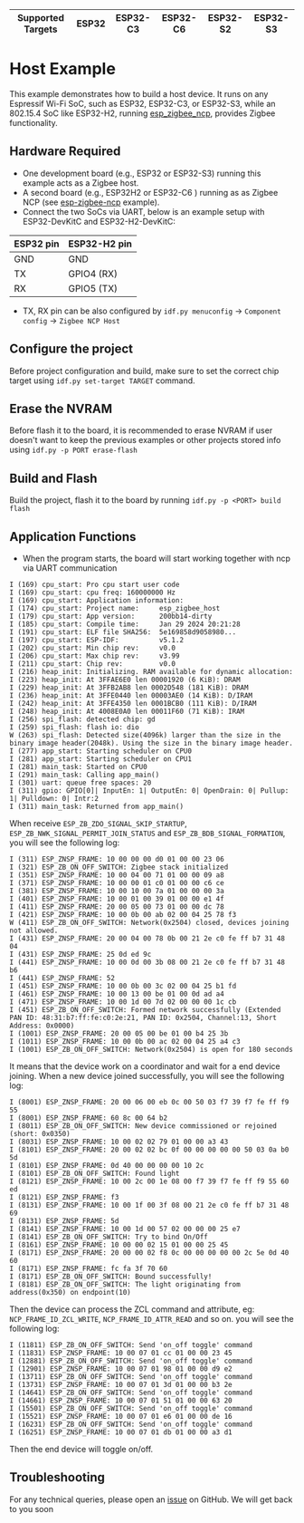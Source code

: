 | Supported Targets | ESP32 | ESP32-C3 | ESP32-C6 | ESP32-S2 | ESP32-S3 |
| ----------------- | ----- | -------- | -------- | -------- | -------- |

# Host Example 

This example demonstrates how to build a host device. It runs on any Espressif Wi-Fi SoC, such as ESP32, ESP32-C3, or ESP32-S3, while an 802.15.4 SoC like ESP32-H2, running [esp_zigbee_ncp](../esp_zigbee_ncp), provides Zigbee functionality.

## Hardware Required

* One development board (e.g., ESP32 or ESP32-S3) running this example acts as a Zigbee host.
* A second board (e.g., ESP32H2 or ESP32-C6 ) running as as Zigbee NCP (see [esp-zigbee-ncp](../esp_zigbee_ncp/) example).
* Connect the two SoCs via UART, below is an example setup with ESP32-DevKitC and ESP32-H2-DevKitC:

ESP32 pin     | ESP32-H2 pin
------------- |-------------
   GND        |    GND
   TX         |    GPIO4 (RX)
   RX         |    GPIO5 (TX)

* TX, RX pin can be also configured by `idf.py menuconfig` -> `Component config` -> `Zigbee NCP Host`

## Configure the project

Before project configuration and build, make sure to set the correct chip target using `idf.py set-target TARGET` command.

## Erase the NVRAM 

Before flash it to the board, it is recommended to erase NVRAM if user doesn't want to keep the previous examples or other projects stored info 
using `idf.py -p PORT erase-flash`

## Build and Flash

Build the project, flash it to the board by running `idf.py -p <PORT> build flash`

## Application Functions

- When the program starts, the board will start working together with ncp via UART communication

```
I (169) cpu_start: Pro cpu start user code
I (169) cpu_start: cpu freq: 160000000 Hz
I (169) cpu_start: Application information:
I (174) cpu_start: Project name:     esp_zigbee_host
I (179) cpu_start: App version:      200bb14-dirty
I (185) cpu_start: Compile time:     Jan 29 2024 20:21:28
I (191) cpu_start: ELF file SHA256:  5e169858d9058980...
I (197) cpu_start: ESP-IDF:          v5.1.2
I (202) cpu_start: Min chip rev:     v0.0
I (206) cpu_start: Max chip rev:     v3.99 
I (211) cpu_start: Chip rev:         v0.0
I (216) heap_init: Initializing. RAM available for dynamic allocation:
I (223) heap_init: At 3FFAE6E0 len 00001920 (6 KiB): DRAM
I (229) heap_init: At 3FFB2AB8 len 0002D548 (181 KiB): DRAM
I (236) heap_init: At 3FFE0440 len 00003AE0 (14 KiB): D/IRAM
I (242) heap_init: At 3FFE4350 len 0001BCB0 (111 KiB): D/IRAM
I (248) heap_init: At 4008E0A0 len 00011F60 (71 KiB): IRAM
I (256) spi_flash: detected chip: gd
I (259) spi_flash: flash io: dio
W (263) spi_flash: Detected size(4096k) larger than the size in the binary image header(2048k). Using the size in the binary image header.
I (277) app_start: Starting scheduler on CPU0
I (281) app_start: Starting scheduler on CPU1
I (281) main_task: Started on CPU0
I (291) main_task: Calling app_main()
I (301) uart: queue free spaces: 20
I (311) gpio: GPIO[0]| InputEn: 1| OutputEn: 0| OpenDrain: 0| Pullup: 1| Pulldown: 0| Intr:2 
I (311) main_task: Returned from app_main()
```

When receive `ESP_ZB_ZDO_SIGNAL_SKIP_STARTUP`, `ESP_ZB_NWK_SIGNAL_PERMIT_JOIN_STATUS` and `ESP_ZB_BDB_SIGNAL_FORMATION`, you will see the following log:

```
I (311) ESP_ZNSP_FRAME: 10 00 00 00 d0 01 00 00 23 06 
I (321) ESP_ZB_ON_OFF_SWITCH: Zigbee stack initialized
I (351) ESP_ZNSP_FRAME: 10 00 04 00 71 01 00 00 09 a8 
I (371) ESP_ZNSP_FRAME: 10 00 00 01 c0 01 00 00 c6 ce 
I (381) ESP_ZNSP_FRAME: 10 00 10 00 7a 01 00 00 00 3a 
I (401) ESP_ZNSP_FRAME: 10 00 01 00 39 01 00 00 e1 4f 
I (411) ESP_ZNSP_FRAME: 20 00 05 00 73 01 00 00 dc 78 
I (421) ESP_ZNSP_FRAME: 10 00 0b 00 ab 02 00 04 25 78 f3 
W (411) ESP_ZB_ON_OFF_SWITCH: Network(0x2504) closed, devices joining not allowed.
I (431) ESP_ZNSP_FRAME: 20 00 04 00 78 0b 00 21 2e c0 fe ff b7 31 48 04 
I (431) ESP_ZNSP_FRAME: 25 0d ed 9c 
I (441) ESP_ZNSP_FRAME: 10 00 0d 00 3b 08 00 21 2e c0 fe ff b7 31 48 b6 
I (441) ESP_ZNSP_FRAME: 52 
I (451) ESP_ZNSP_FRAME: 10 00 0b 00 3c 02 00 04 25 b1 fd 
I (461) ESP_ZNSP_FRAME: 10 00 13 00 be 01 00 0d ad a4 
I (471) ESP_ZNSP_FRAME: 10 00 1d 00 7d 02 00 00 00 1c cb 
I (451) ESP_ZB_ON_OFF_SWITCH: Formed network successfully (Extended PAN ID: 48:31:b7:ff:fe:c0:2e:21, PAN ID: 0x2504, Channel:13, Short Address: 0x0000)
I (1001) ESP_ZNSP_FRAME: 20 00 05 00 be 01 00 b4 25 3b 
I (1011) ESP_ZNSP_FRAME: 10 00 0b 00 ac 02 00 04 25 a4 c3 
I (1001) ESP_ZB_ON_OFF_SWITCH: Network(0x2504) is open for 180 seconds

```

It means that the device work on a coordinator and wait for a end device joining. When a new device joined successfully, you will see the following log:

```
I (8001) ESP_ZNSP_FRAME: 20 00 06 00 eb 0c 00 50 03 f7 39 f7 fe ff f9 55 
I (8001) ESP_ZNSP_FRAME: 60 8c 00 64 b2 
I (8011) ESP_ZB_ON_OFF_SWITCH: New device commissioned or rejoined (short: 0x0350)
I (8031) ESP_ZNSP_FRAME: 10 00 02 02 79 01 00 00 a3 43 
I (8101) ESP_ZNSP_FRAME: 20 00 02 02 bc 0f 00 00 00 00 00 50 03 0a b0 5d 
I (8101) ESP_ZNSP_FRAME: 0d 40 00 00 00 00 10 2c 
I (8101) ESP_ZB_ON_OFF_SWITCH: Found light
I (8121) ESP_ZNSP_FRAME: 10 00 2c 00 1e 08 00 f7 39 f7 fe ff f9 55 60 ed 
I (8121) ESP_ZNSP_FRAME: f3 
I (8131) ESP_ZNSP_FRAME: 10 00 1f 00 3f 08 00 21 2e c0 fe ff b7 31 48 69 
I (8131) ESP_ZNSP_FRAME: 5d 
I (8141) ESP_ZNSP_FRAME: 10 00 1d 00 57 02 00 00 00 25 e7 
I (8141) ESP_ZB_ON_OFF_SWITCH: Try to bind On/Off
I (8161) ESP_ZNSP_FRAME: 10 00 00 02 15 01 00 00 25 45 
I (8171) ESP_ZNSP_FRAME: 20 00 00 02 f8 0c 00 00 00 00 00 2c 5e 0d 40 60 
I (8171) ESP_ZNSP_FRAME: fc fa 3f 70 60 
I (8171) ESP_ZB_ON_OFF_SWITCH: Bound successfully!
I (8181) ESP_ZB_ON_OFF_SWITCH: The light originating from address(0x350) on endpoint(10)

```

Then the device can process the ZCL command and attribute, eg: `NCP_FRAME_ID_ZCL_WRITE`, `NCP_FRAME_ID_ATTR_READ` and so on. you will see the following log:

```
I (11811) ESP_ZB_ON_OFF_SWITCH: Send 'on_off toggle' command
I (11831) ESP_ZNSP_FRAME: 10 00 07 01 cc 01 00 00 23 45 
I (12881) ESP_ZB_ON_OFF_SWITCH: Send 'on_off toggle' command
I (12901) ESP_ZNSP_FRAME: 10 00 07 01 98 01 00 00 d9 e2 
I (13711) ESP_ZB_ON_OFF_SWITCH: Send 'on_off toggle' command
I (13731) ESP_ZNSP_FRAME: 10 00 07 01 3d 01 00 00 b3 2e 
I (14641) ESP_ZB_ON_OFF_SWITCH: Send 'on_off toggle' command
I (14661) ESP_ZNSP_FRAME: 10 00 07 01 51 01 00 00 63 20 
I (15501) ESP_ZB_ON_OFF_SWITCH: Send 'on_off toggle' command
I (15521) ESP_ZNSP_FRAME: 10 00 07 01 e6 01 00 00 de 16 
I (16231) ESP_ZB_ON_OFF_SWITCH: Send 'on_off toggle' command
I (16251) ESP_ZNSP_FRAME: 10 00 07 01 db 01 00 00 a3 d1 
```

Then the end device will toggle on/off.

## Troubleshooting

For any technical queries, please open an [issue](https://github.com/espressif/esp-zigbee-sdk/issues) on GitHub. We will get back to you soon
